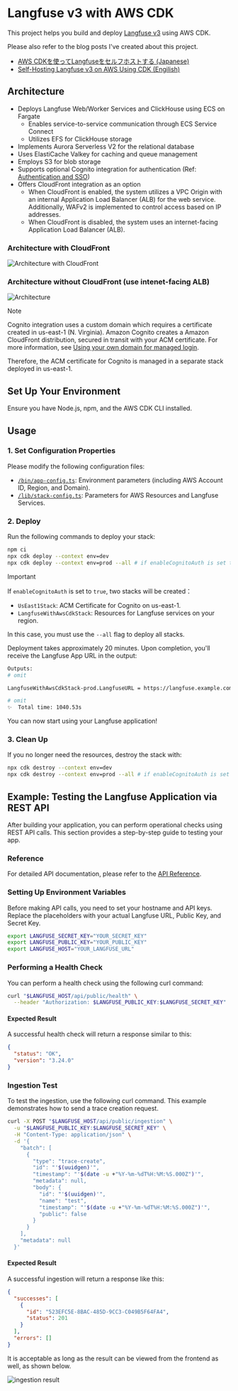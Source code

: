 # Langfuse v3 with AWS CDK

This project helps you build and deploy [Langfuse v3](https://langfuse.com/changelog/2024-12-09-Langfuse-v3-stable-release) using AWS CDK.

Please also refer to the blog posts I've created about this project.

* [AWS CDKを使ってLangfuseをセルフホストする (Japanese)](https://mazyu36.hatenablog.com/entry/2025/02/06/121259)
* [Self-Hosting Langfuse v3 on AWS Using CDK (Engilish)](https://dev.to/aws-builders/self-hosting-langfuse-v3-on-aws-using-cdk-508a)

## Architecture
* Deploys Langfuse Web/Worker Services and ClickHouse using ECS on Fargate
  * Enables service-to-service communication through ECS Service Connect
  * Utilizes EFS for ClickHouse storage
* Implements Aurora Serverless V2 for the relational database
* Uses ElastiCache Valkey for caching and queue management
* Employs S3 for blob storage
* Supports optional Cognito integration for authentication (Ref: [Authentication and SSO](https://langfuse.com/self-hosting/authentication-and-sso))
* Offers CloudFront integration as an option
  * When CloudFront is enabled, the system utilizes a VPC Origin with an internal Application Load Balancer (ALB) for the web service. Additionally, WAFv2 is implemented to control access based on IP addresses.
  * When CloudFront is disabled, the system uses an internet-facing Application Load Balancer (ALB).

### Architecture with CloudFront
![Architecture with CloudFront](./img/architecture-with-cloudfront.drawio.svg)

### Architecture without CloudFront (use intenet-facing ALB)
![Architecture](./img/architecture.drawio.svg)


> [!NOTE]
> Cognito integration uses a custom domain which requires a certificate created in us-east-1 (N. Virginia).
> Amazon Cognito creates a Amazon CloudFront distribution, secured in transit with your ACM certificate.
> For more information, see [Using your own domain for managed login](https://docs.aws.amazon.com/cognito/latest/developerguide/cognito-user-pools-add-custom-domain.html).
>
> Therefore, the ACM certificate for Cognito is managed in a separate stack deployed in us-east-1.

## Set Up Your Environment

Ensure you have Node.js, npm, and the AWS CDK CLI installed.

## Usage

### 1. **Set Configuration Properties**
Please modify the following configuration files:
   * [`/bin/app-config.ts`](/bin/app-config.ts): Environment parameters (including AWS Account ID, Region, and Domain).
   * [`/lib/stack-config.ts`](/lib/stack-config.ts):  Parameters for AWS Resources and Langfuse Services.

### 2. **Deploy**
Run the following commands to deploy your stack:

```sh
npm ci
npx cdk deploy --context env=dev
npx cdk deploy --context env=prod --all # if enableCognitoAuth is set to true
```
> [!IMPORTANT]
> If `enableCognitoAuth` is set to `true`, two stacks will be created：
> * `UsEast1Stack`: ACM Certificate for Cognito on us-east-1.
> * `LangfuseWithAwsCdkStack`: Resources for Langfuse services on your region.
>
> In this case, you must use the `--all` flag to deploy all stacks.

Deployment takes approximately 20 minutes.
Upon completion, you'll receive the Langfuse App URL in the output:

```sh
Outputs:
# omit

LangfuseWithAwsCdkStack-prod.LangfuseURL = https://langfuse.example.com

# omit
✨  Total time: 1040.53s
```

You can now start using your Langfuse application!

### 3. **Clean Up**
If you no longer need the resources, destroy the stack with:

```sh
npx cdk destroy --context env=dev
npx cdk destroy --context env=prod --all # if enableCognitoAuth is set to true
```

## Example: Testing the Langfuse Application via REST API

After building your application, you can perform operational checks using REST API calls.
This section provides a step-by-step guide to testing your app.

### Reference
For detailed API documentation, please refer to the [API Reference](https://api.reference.langfuse.com/#tag/comments).

### Setting Up Environment Variables

Before making API calls, you need to set your hostname and API keys. Replace the placeholders with your actual Langfuse URL, Public Key, and Secret Key.

```sh
export LANGFUSE_SECRET_KEY="YOUR_SECRET_KEY"
export LANGFUSE_PUBLIC_KEY="YOUR_PUBLIC_KEY"
export LANGFUSE_HOST="YOUR_LANGFUSE_URL"
```

### Performing a Health Check

You can perform a health check using the following curl command:

```sh
curl "$LANGFUSE_HOST/api/public/health" \
  --header "Authorization: $LANGFUSE_PUBLIC_KEY:$LANGFUSE_SECRET_KEY"
```

#### Expected Result
A successful health check will return a response similar to this:

```json
{
  "status": "OK",
  "version": "3.24.0"
}
```

### Ingestion Test

To test the ingestion, use the following curl command.
This example demonstrates how to send a trace creation request.

```sh
curl -X POST "$LANGFUSE_HOST/api/public/ingestion" \
  -u "$LANGFUSE_PUBLIC_KEY:$LANGFUSE_SECRET_KEY" \
  -H "Content-Type: application/json" \
  -d '{
    "batch": [
      {
        "type": "trace-create",
        "id": "'$(uuidgen)'",
        "timestamp": "'$(date -u +"%Y-%m-%dT%H:%M:%S.000Z")'",
        "metadata": null,
        "body": {
          "id": "'$(uuidgen)'",
          "name": "test",
          "timestamp": "'$(date -u +"%Y-%m-%dT%H:%M:%S.000Z")'",
          "public": false
        }
      }
    ],
    "metadata": null
  }'
```

#### Expected Result
A successful ingestion will return a response like this:

```json
{
  "successes": [
    {
      "id": "523EFC5E-8BAC-485D-9CC3-C049B5F64FA4",
      "status": 201
    }
  ],
  "errors": []
}
```

It is acceptable as long as the result can be viewed from the frontend as well, as shown below.

![ingestion result](./img/ingestion_example.png)